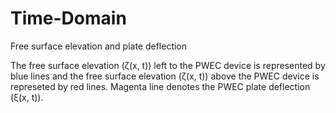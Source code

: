 # Time-Domain
Free surface elevation and plate deflection

The free surface elevation (ζ(x, t)) left to the PWEC device is represented by blue lines and the free surface elevation (ζ(x, t)) above the PWEC device is represeted by red lines. Magenta line denotes the PWEC plate deflection (ξ(x, t)).
